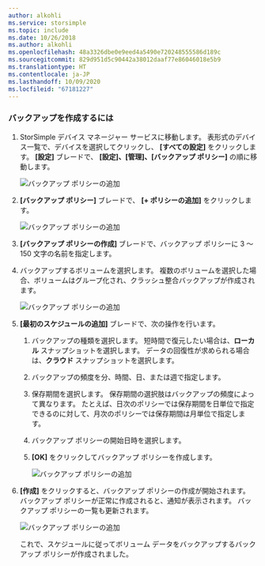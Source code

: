 ```yaml
---
author: alkohli
ms.service: storsimple
ms.topic: include
ms.date: 10/26/2018
ms.author: alkohli
ms.openlocfilehash: 48a3326dbe0e9eed4a5490e720248555586d189c
ms.sourcegitcommit: 829d951d5c90442a38012daaf77e86046018e5b9
ms.translationtype: HT
ms.contentlocale: ja-JP
ms.lasthandoff: 10/09/2020
ms.locfileid: "67181227"
---
```

### <a name="to-take-a-backup"></a>バックアップを作成するには

1. StorSimple デバイス マネージャー サービスに移動します。 表形式のデバイス一覧で、デバイスを選択してクリックし、 **[すべての設定]** をクリックします。 **[設定]** ブレードで、 **[設定]、[管理]、[バックアップ ポリシー]** の順に移動します。

    ![バックアップ ポリシーの追加](./media/storsimple-8000-take-backup/step8takebu1.png)

2. **[バックアップ ポリシー]** ブレードで、 **[+ ポリシーの追加]** をクリックします。

    ![バックアップ ポリシーの追加](./media/storsimple-8000-take-backup/step8takebu2.png)

3. **[バックアップ ポリシーの作成]** ブレードで、バックアップ ポリシーに 3 ～ 150 文字の名前を指定します。

4. バックアップするボリュームを選択します。 複数のボリュームを選択した場合、ボリュームはグループ化され、クラッシュ整合バックアップが作成されます。

    ![バックアップ ポリシーの追加](./media/storsimple-8000-take-backup/step8takebu4.png)

5. **[最初のスケジュールの追加]** ブレードで、次の操作を行います。

    1. バックアップの種類を選択します。 短時間で復元したい場合は、**ローカル** スナップショットを選択します。 データの回復性が求められる場合は、**クラウド** スナップショットを選択します。
    2. バックアップの頻度を分、時間、日、または週で指定します。
    3. 保存期間を選択します。 保存期間の選択肢はバックアップの頻度によって異なります。 たとえば、日次のポリシーでは保存期間を日単位で指定できるのに対して、月次のポリシーでは保存期間は月単位で指定します。
    4. バックアップ ポリシーの開始日時を選択します。
    5. **[OK]** をクリックしてバックアップ ポリシーを作成します。

        ![バックアップ ポリシーの追加](./media/storsimple-8000-take-backup/step8takebu5.png) 

6. **[作成]** をクリックすると、バックアップ ポリシーの作成が開始されます。 バックアップ ポリシーが正常に作成されると、通知が表示されます。 バックアップ ポリシーの一覧も更新されます。
      
      ![バックアップ ポリシーの追加](./media/storsimple-8000-take-backup/step8takebu9.png)
      
      これで、スケジュールに従ってボリューム データをバックアップするバックアップ ポリシーが作成されました。




